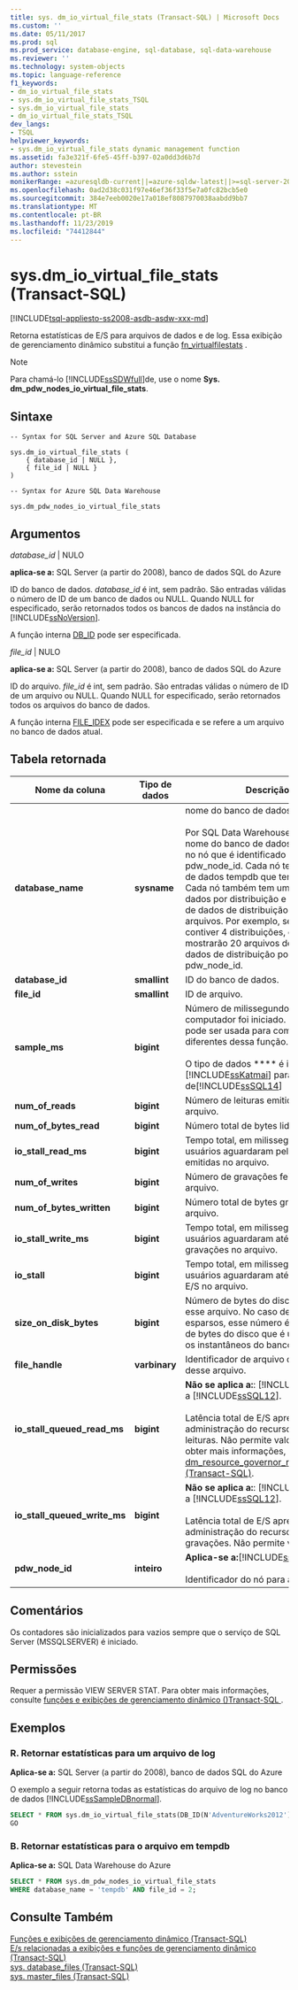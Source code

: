 ```yaml
---
title: sys. dm_io_virtual_file_stats (Transact-SQL) | Microsoft Docs
ms.custom: ''
ms.date: 05/11/2017
ms.prod: sql
ms.prod_service: database-engine, sql-database, sql-data-warehouse
ms.reviewer: ''
ms.technology: system-objects
ms.topic: language-reference
f1_keywords:
- dm_io_virtual_file_stats
- sys.dm_io_virtual_file_stats_TSQL
- sys.dm_io_virtual_file_stats
- dm_io_virtual_file_stats_TSQL
dev_langs:
- TSQL
helpviewer_keywords:
- sys.dm_io_virtual_file_stats dynamic management function
ms.assetid: fa3e321f-6fe5-45ff-b397-02a0dd3d6b7d
author: stevestein
ms.author: sstein
monikerRange: =azuresqldb-current||=azure-sqldw-latest||>=sql-server-2016||=sqlallproducts-allversions||>=sql-server-linux-2017||=azuresqldb-mi-current
ms.openlocfilehash: 0ad2d38c031f97e46ef36f33f5e7a0fc82bcb5e0
ms.sourcegitcommit: 384e7eeb0020e17a018ef8087970038aabdd9bb7
ms.translationtype: MT
ms.contentlocale: pt-BR
ms.lasthandoff: 11/23/2019
ms.locfileid: "74412844"
---
```

# <a name="sysdm_io_virtual_file_stats-transact-sql"></a>sys.dm_io_virtual_file_stats (Transact-SQL)
[!INCLUDE[tsql-appliesto-ss2008-asdb-asdw-xxx-md](../../includes/tsql-appliesto-ss2008-asdb-asdw-xxx-md.md)]

  Retorna estatísticas de E/S para arquivos de dados e de log. Essa exibição de gerenciamento dinâmico substitui a função [fn_virtualfilestats](../../relational-databases/system-functions/sys-fn-virtualfilestats-transact-sql.md) .  
  
> [!NOTE]  
>  Para chamá-lo [!INCLUDE[ssSDWfull](../../includes/sssdwfull-md.md)]de, use o nome **Sys. dm_pdw_nodes_io_virtual_file_stats**. 

## <a name="syntax"></a>Sintaxe  
  
```  
-- Syntax for SQL Server and Azure SQL Database

sys.dm_io_virtual_file_stats (   
    { database_id | NULL },  
    { file_id | NULL }  
)  
```  

```  
-- Syntax for Azure SQL Data Warehouse

sys.dm_pdw_nodes_io_virtual_file_stats
```
  
## <a name="arguments"></a>Argumentos  


 *database_id* | NULO

 **aplica-se a:** SQL Server (a partir do 2008), banco de dados SQL do Azure

 ID do banco de dados. *database_id* é int, sem padrão. São entradas válidas o número de ID de um banco de dados ou NULL. Quando NULL for especificado, serão retornados todos os bancos de dados na instância do [!INCLUDE[ssNoVersion](../../includes/ssnoversion-md.md)].  
  
 A função interna [DB_ID](../../t-sql/functions/db-id-transact-sql.md) pode ser especificada.  
  
*file_id* | NULO

**aplica-se a:** SQL Server (a partir do 2008), banco de dados SQL do Azure
 
ID do arquivo. *file_id* é int, sem padrão. São entradas válidas o número de ID de um arquivo ou NULL. Quando NULL for especificado, serão retornados todos os arquivos do banco de dados.  
  
 A função interna [FILE_IDEX](../../t-sql/functions/file-idex-transact-sql.md) pode ser especificada e se refere a um arquivo no banco de dados atual.  
  
## <a name="table-returned"></a>Tabela retornada  
  
|Nome da coluna|Tipo de dados|Descrição|  
|-----------------|---------------|-----------------|  
|**database_name**|**sysname**|nome do banco de dados.</br></br>Por SQL Data Warehouse, esse é o nome do banco de dados armazenado no nó que é identificado pelo pdw_node_id. Cada nó tem um banco de dados tempdb que tem 13 arquivos. Cada nó também tem um banco de dados por distribuição e cada banco de dados de distribuição tem 5 arquivos. Por exemplo, se cada nó contiver 4 distribuições, os resultados mostrarão 20 arquivos de banco de dados de distribuição por pdw_node_id. 
|**database_id**|**smallint**|ID do banco de dados.|  
|**file_id**|**smallint**|ID de arquivo.|  
|**sample_ms**|**bigint**|Número de milissegundos desde que o computador foi iniciado. Essa coluna pode ser usada para comparar saídas diferentes dessa função.</br></br>O tipo de dados **** é int [!INCLUDE[ssKatmai](../../includes/sskatmai-md.md)] para por meio de[!INCLUDE[ssSQL14](../../includes/sssql14-md.md)]|  
|**num_of_reads**|**bigint**|Número de leituras emitidas no arquivo.|  
|**num_of_bytes_read**|**bigint**|Número total de bytes lidos no arquivo.|  
|**io_stall_read_ms**|**bigint**|Tempo total, em milissegundos, que os usuários aguardaram pelas leituras emitidas no arquivo.|  
|**num_of_writes**|**bigint**|Número de gravações feitas no arquivo.|  
|**num_of_bytes_written**|**bigint**|Número total de bytes gravados no arquivo.|  
|**io_stall_write_ms**|**bigint**|Tempo total, em milissegundos, que os usuários aguardaram até o término das gravações no arquivo.|  
|**io_stall**|**bigint**|Tempo total, em milissegundos, que os usuários aguardaram até o término de E/S no arquivo.|  
|**size_on_disk_bytes**|**bigint**|Número de bytes do disco usado por esse arquivo. No caso de arquivos esparsos, esse número é o número real de bytes do disco que é utilizado para os instantâneos do banco de dados.|  
|**file_handle**|**varbinary**|Identificador de arquivo do Windows desse arquivo.|  
|**io_stall_queued_read_ms**|**bigint**|**Não se aplica a:**: [!INCLUDE[ssKatmai](../../includes/sskatmai-md.md)] a [!INCLUDE[ssSQL12](../../includes/sssql11-md.md)].<br /><br /> Latência total de E/S apresentada pela administração do recurso de E/S para leituras. Não permite valor nulo. Para obter mais informações, consulte [Sys. dm_resource_governor_resource_pools &#40;Transact-SQL&#41;](../../relational-databases/system-dynamic-management-views/sys-dm-resource-governor-resource-pools-transact-sql.md).|  
|**io_stall_queued_write_ms**|**bigint**|**Não se aplica a:**: [!INCLUDE[ssKatmai](../../includes/sskatmai-md.md)] a [!INCLUDE[ssSQL12](../../includes/sssql11-md.md)].<br /><br />  Latência total de E/S apresentada pela administração do recurso de E/S para gravações. Não permite valor nulo.|
|**pdw_node_id**|**inteiro**|**Aplica-se a:**[!INCLUDE[ssSDW](../../includes/sssdw-md.md)]</br></br>Identificador do nó para a distribuição.
 
## <a name="remarks"></a>Comentários
Os contadores são inicializados para vazios sempre que o serviço de SQL Server (MSSQLSERVER) é iniciado.
  
## <a name="permissions"></a>Permissões  
 Requer a permissão VIEW SERVER STAT. Para obter mais informações, consulte [funções e exibições de gerenciamento dinâmico &#40;&#41;Transact-SQL ](~/relational-databases/system-dynamic-management-views/system-dynamic-management-views.md).  
  
## <a name="examples"></a>Exemplos  

### <a name="a-return-statistics-for-a-log-file"></a>R. Retornar estatísticas para um arquivo de log

**Aplica-se a:** SQL Server (a partir do 2008), banco de dados SQL do Azure

 O exemplo a seguir retorna todas as estatísticas do arquivo de log no banco de dados [!INCLUDE[ssSampleDBnormal](../../includes/sssampledbnormal-md.md)].  
  
```sql  
SELECT * FROM sys.dm_io_virtual_file_stats(DB_ID(N'AdventureWorks2012'), 2);  
GO  
```  
  
### <a name="b-return-statistics-for-file-in-tempdb"></a>B. Retornar estatísticas para o arquivo em tempdb

**Aplica-se a:** SQL Data Warehouse do Azure

```sql
SELECT * FROM sys.dm_pdw_nodes_io_virtual_file_stats 
WHERE database_name = 'tempdb' AND file_id = 2;

```

## <a name="see-also"></a>Consulte Também  
 [Funções e exibições de gerenciamento dinâmico &#40;Transact-SQL&#41;](~/relational-databases/system-dynamic-management-views/system-dynamic-management-views.md)   
 [E/s relacionadas a exibições e funções de gerenciamento dinâmico &#40;Transact-SQL&#41;](../../relational-databases/system-dynamic-management-views/i-o-related-dynamic-management-views-and-functions-transact-sql.md)   
 [sys. database_files &#40;Transact-SQL&#41;](../../relational-databases/system-catalog-views/sys-database-files-transact-sql.md)   
 [sys. master_files &#40;Transact-SQL&#41;](../../relational-databases/system-catalog-views/sys-master-files-transact-sql.md)  
  
  

